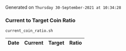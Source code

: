 Generated on `Thursday 30-September-2021 at 10:34:28`

### Current to Target Coin Ratio
`current_coin_ratio.sh`

Date|Current|Target|Ratio
---|---|---|---
